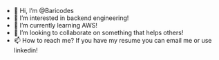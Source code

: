 - 👋 Hi, I’m @Baricodes
- 👀 I’m interested in backend engineering! 
- 🌱 I’m currently learning AWS!
- 💞️ I’m looking to collaborate on something that helps others!
- 📫 How to reach me? If you have my resume you can email me or use linkedin!

<!---
Baricodes/Baricodes is a ✨ special ✨ repository because its `README.md` (this file) appears on your GitHub profile.
You can click the Preview link to take a look at your changes.
--->
